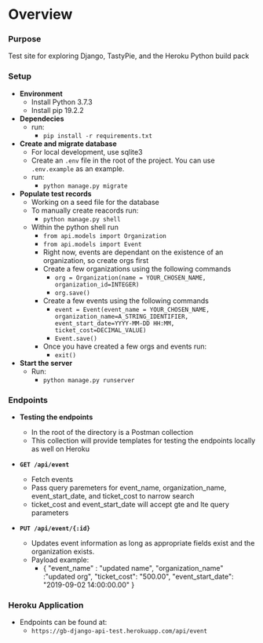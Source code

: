 # Overview

### Purpose

Test site for exploring Django, TastyPie, and the Heroku Python build pack

### Setup

- **Environment**
    - Install Python 3.7.3
    - Install pip 19.2.2
- **Dependecies**
    - run:
      - `pip install -r requirements.txt`
- **Create and migrate database** 
    - For local development, use sqlite3
    - Create an `.env` file in the root of the project. You can use `.env.example` as an example.
    - run:
      - `python manage.py migrate`
- **Populate test records**
    - Working on a seed file for the database
    - To manually create reacords run:
      - `python manage.py shell`
    - Within the python shell run
      - `from api.models import Organization`
      - `from api.models import Event`
      - Right now, events are dependant on the existence of an organization, so create orgs first
      - Create a few organizations using the following commands
        - `org = Organization(name = YOUR_CHOSEN_NAME, organization_id=INTEGER)`
        - `org.save()`
      - Create a few events using the following commands
        - `event = Event(event_name = YOUR_CHOSEN_NAME, organization_name=A_STRING_IDENTIFIER, event_start_date=YYYY-MM-DD HH:MM, ticket_cost=DECIMAL_VALUE)`
        - `Event.save()`
      - Once you have created a few orgs and events run:
        - `exit()`
- **Start the server**
    - Run:
      - `python manage.py runserver`


### Endpoints
- **Testing the endpoints**
  - In the root of the directory is a Postman collection
  - This collection will provide templates for testing the endpoints locally as well on Heroku

- **`GET /api/event`**
    - Fetch events
    - Pass query paremeters for event_name, organization_name, event_start_date, and ticket_cost to narrow search
    - ticket_cost and event_start_date will accept gte and lte query parameters
- **`PUT /api/event/{:id}`**
    - Updates event information as long as appropriate fields exist and the organization exists.
    - Payload example:
      - {
          "event_name" : "updated name",
          "organization_name" :"updated org",
          "ticket_cost": "500.00",
          "event_start_date": "2019-09-02 14:00:00.00"
        }

### Heroku Application

- Endpoints can be found at:
  - `https://gb-django-api-test.herokuapp.com/api/event`
